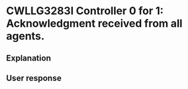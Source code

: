 # CWLLG3283I Controller 0 for 1: Acknowledgment received from all agents.

## Explanation

## User response